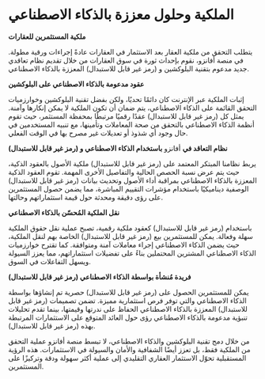 # الملكية وحلول معززة بالذكاء الاصطناعي

**ملكية المستثمرين للعقارات**

يتطلب التحقق من ملكية العقار بعد الاستثمار في العقارات عادةً إجراءات ورقية مطولة. في منصة أفانزو، نقوم بإحداث ثورة في سوق العقارات من خلال تقديم نظام تعاقدي جديد مدعوم بتقنية البلوكشين و (رمز غير قابل للاستبدال) المعززة بالذكاء الاصطناعي.

**عقود مدعومة بالذكاء الاصطناعي على البلوكشين**

إثبات الملكية عبر الإنترنت كان دائمًا تحديًا، ولكن بفضل تقنية البلوكشين وخوارزميات التحقق القائمة على الذكاء الاصطناعي، يتم ضمان أن تكون الملكية لا يمكن إنكارها وآمنة. يمثل كل (رمز غير قابل للاستبدال) عقدًا رقميًا مرتبطًا بمحفظة المستثمر، حيث تقوم أنظمة الذكاء الاصطناعي بالتحقق من صحة المعاملات وتأمينها، مع تنبيه المستخدمين في حال وجود أي شذوذ أو تعديلات غير مصرح بها في الوقت الفعلي.

**نظام التعاقد في** أفانزو **باستخدام الذكاء الاصطناعي و (رمز غير قابل للاستبدال)**

يربط نظامنا المبتكر المعتمد على (رمز غير قابل للاستبدال) ملكية الأصول بالعقود الذكية، حيث يتم عرض نسبة الحصص الحالية والتفاصيل الأخرى المهمة. تقوم العقود الذكية المعززة بالذكاء الاصطناعي بمراقبة أداء الأصول وتحديث بيانات (رمز غير قابل للاستبدال) الوصفية ديناميكيًا باستخدام مؤشرات التقييم المباشرة، مما يضمن حصول المستثمرين على رؤى دقيقة ومحدثة حول قيمة استثماراتهم وحالتها.

**نقل الملكية المُحسّن بالذكاء الاصطناعي**

باستخدام (رمز غير قابل للاستبدال) كعقود ملكية رقمية، تصبح عملية نقل حقوق الملكية سهلة وفعالة. يمكن للمستثمرين بيع (رمز غير قابل للاستبدال) الخاصة بهم لنقل الملكية، حيث يضمن الذكاء الاصطناعي إجراء معاملات آمنة ومتوافقة. كما تقترح خوارزميات الذكاء الاصطناعي المشترين المحتملين بناءً على تفضيلات استثماراتهم، مما يعزز السيولة ويسهل التفاعلات في السوق.

**فريدة مُنشأة بواسطة الذكاء الاصطناعي (رمز غير قابل للاستبدال)**

يمكن للمستثمرين الحصول على (رمز غير قابل للاستبدال) حصرية تم إنشاؤها بواسطة الذكاء الاصطناعي والتي توفر فرص استثمارية مميزة. تضمن تصميمات (رمز غير قابل للاستبدال) المعززة بالذكاء الاصطناعي الحفاظ على ندرتها وقيمتها، بينما تقدم تحليلات تنبؤية مدعومة بالذكاء الاصطناعي رؤى حول العائد المتوقع على الاستثمارات المرتبطة بهذه (رمز غير قابل للاستبدال).

من خلال دمج تقنية البلوكشين والذكاء الاصطناعي، لا تبسط منصة أفانزو عملية التحقق من الملكية فقط، بل تعزز أيضًا الشفافية والأمان والسيولة في الاستثمارات. هذه الرؤية المستقبلية تحوّل الاستثمار العقاري التقليدي إلى عملية أكثر سهولة ودقة وتركيزًا على المستثمرين.
